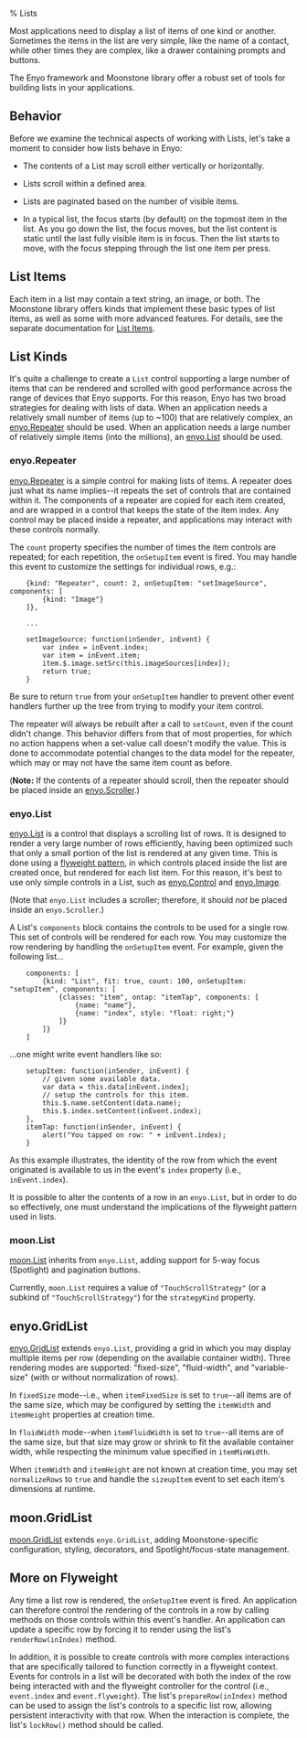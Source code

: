 % Lists

Most applications need to display a list of items of one kind or another.
Sometimes the items in the list are very simple, like the name of a contact,
while other times they are complex, like a drawer containing prompts and
buttons.

The Enyo framework and Moonstone library offer a robust set of tools for
building lists in your applications.

## Behavior

Before we examine the technical aspects of working with Lists, let's take a
moment to consider how lists behave in Enyo:

* The contents of a List may scroll either vertically or horizontally.

* Lists scroll within a defined area.

* Lists are paginated based on the number of visible items.

* In a typical list, the focus starts (by default) on the topmost item in the
    list.  As you go down the list, the focus moves, but the list content is
    static until the last fully visible item is in focus.  Then the list starts
    to move, with the focus stepping through the list one item per press.

## List Items

Each item in a list may contain a text string, an image, or both.  The Moonstone
library offers kinds that implement these basic types of list items, as well as
some with more advanced features.  For details, see the separate documentation
for [List Items](../controls/list-items.html).

## List Kinds

It's quite a challenge to create a `List` control supporting a large number of
items that can be rendered and scrolled with good performance across the range
of devices that Enyo supports.  For this reason, Enyo has two broad strategies
for dealing with lists of data.  When an application needs a relatively small
number of items (up to ~100) that are relatively complex, an
[enyo.Repeater](../../../index.html#/kind/enyo.Repeater) should be used.  When an
application needs a large number of relatively simple items (into the millions),
an [enyo.List](../../../index.html#/kind/enyo.List) should be used.

### enyo.Repeater

[enyo.Repeater](../../../index.html#/kind/enyo.Repeater) is a simple control for
making lists of items.  A repeater does just what its name implies--it repeats
the set of controls that are contained within it.  The components of a repeater
are copied for each item created, and are	wrapped	in a control that keeps the
state of the item index.  Any control may be placed inside a repeater, and
applications may interact with these controls normally.

The `count` property specifies the number of times the item controls are
repeated; for each repetition, the `onSetupItem` event is fired.  You may handle
this event to customize the settings for individual rows, e.g.:

        {kind: "Repeater", count: 2, onSetupItem: "setImageSource", components: [
            {kind: "Image"}
        ]},

        ...

        setImageSource: function(inSender, inEvent) {
            var index = inEvent.index;
            var item = inEvent.item;
            item.$.image.setSrc(this.imageSources[index]);
            return true;
        }

Be sure to return `true` from your `onSetupItem` handler to prevent other event
handlers further up the tree from trying to modify your item control.

The repeater will always be rebuilt after a call to `setCount`, even if the
count didn't change.  This behavior differs from that of most properties, for
which no action happens when a set-value call doesn't modify the value.	 This is
done to accommodate potential changes to the data model for the repeater, which
may or may not have the same item count as before.

(**Note:** If the contents of a repeater should scroll, then the repeater should
be placed inside an [enyo.Scroller](../../../index.html#/kind/enyo.Scroller).)

### enyo.List

[enyo.List](../../../index.html#/kind/enyo.List) is a control that displays a
scrolling list of rows.  It is designed to render a very large number of rows
efficiently, having been optimized such that only a small portion of the list is
rendered at any given time.  This is done using a [flyweight
pattern](http://en.wikipedia.org/wiki/Flyweight_pattern), in which controls
placed inside the list are created once, but rendered for each list item.  For
this reason, it's best to use only simple controls in a List, such as
[enyo.Control](../../../index.html#/kind/enyo.Control) and
[enyo.Image](../../../index.html#/kind/enyo.Image).

(Note that `enyo.List` includes a scroller; therefore, it should *not* be placed
inside an `enyo.Scroller`.)

A List's `components` block contains the controls to be used for a single row.
This set of controls will be rendered for each row.	 You may customize the row
rendering by handling the `onSetupItem` event.  For example, given the following
list...

        components: [
            {kind: "List", fit: true, count: 100, onSetupItem: "setupItem", components: [
                {classes: "item", ontap: "itemTap", components: [
                    {name: "name"},
                    {name: "index", style: "float: right;"}
                ]}
            ]}
        ]

...one might write event handlers like so:

        setupItem: function(inSender, inEvent) {
            // given some available data.
            var data = this.data[inEvent.index];
            // setup the controls for this item.
            this.$.name.setContent(data.name);
            this.$.index.setContent(inEvent.index);
        },
        itemTap: function(inSender, inEvent) {
            alert("You tapped on row: " + inEvent.index);
        }

As this example illustrates, the identity of the row from which the event
originated is available to us in the event's `index` property (i.e.,
`inEvent.index`).

It is possible to alter the contents of a row in an `enyo.List`, but in order to
do so effectively, one must understand the implications of the flyweight pattern
used in lists.

### moon.List

[moon.List](../../../index.html#/kind/moon.List) inherits from `enyo.List`,
adding support for 5-way focus (Spotlight) and pagination buttons.

Currently, `moon.List` requires a value of `"TouchScrollStrategy"` (or a subkind
of `"TouchScrollStrategy"`) for the `strategyKind` property.

## enyo.GridList

[enyo.GridList](../../../index.html#/kind/enyo.GridList) extends `enyo.List`,
providing a grid in which you may display multiple items per row (depending on
the available container width). Three rendering modes are supported:
"fixed-size", "fluid-width", and "variable-size" (with or without normalization
of rows).

In `fixedSize` mode--i.e., when `itemFixedSize` is set to `true`--all items are
of the same size, which may be configured by setting the `itemWidth` and
`itemHeight` properties at creation time.

In `fluidWidth` mode--when `itemFluidWidth` is set to `true`--all items are of
the same size, but that size may grow or shrink to fit the available container
width, while respecting the minimum value specified in `itemMinWidth`.

When `itemWidth` and `itemHeight` are not known at creation time, you may set
`normalizeRows` to `true` and handle the `sizeupItem` event to set each item's
dimensions at runtime.

## moon.GridList

[moon.GridList](../../../index.html#/kind/moon.GridList) extends
`enyo.GridList`, adding Moonstone-specific configuration, styling, decorators,
and Spotlight/focus-state management.

## More on Flyweight

Any time a list row is rendered, the `onSetupItem` event is fired.  An
application can therefore control the rendering of the controls in a row by
calling methods on those controls within this event's handler.  An application
can update a specific row by forcing it to render using the list's
`renderRow(inIndex)` method.

In addition, it is possible to create controls with more complex interactions
that are specifically tailored to function correctly in a flyweight context.
Events for controls in a list will be decorated with both the index of the row
being interacted with and the flyweight controller for the control (i.e.,
`event.index` and `event.flyweight`).  The list's `prepareRow(inIndex)` method
can be used to assign the list's controls to a specific list row, allowing
persistent interactivity with that row.  When the interaction is complete, the
list's `lockRow()` method should be called.

